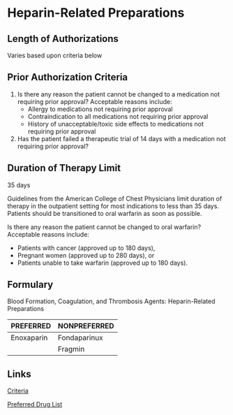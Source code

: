 # Heparin-Related Preparations

## Length of Authorizations

Varies based upon criteria below

## Prior Authorization Criteria

1.  Is there any reason the patient cannot be changed to a medication not requiring prior approval? Acceptable reasons include:
    -   Allergy to medications not requiring prior approval
    -   Contraindication to all medications not requiring prior approval
    -   History of unacceptable/toxic side effects to medications not requiring prior approval
2.  Has the patient failed a therapeutic trial of 14 days with a medication not requiring prior approval?

## Duration of Therapy Limit

35 days

Guidelines from the American College of Chest Physicians limit duration of therapy in the outpatient setting for most indications to less than 35 days. Patients should be transitioned to oral warfarin as soon as possible.

Is there any reason the patient cannot be changed to oral warfarin? Acceptable reasons include:

-   Patients with cancer (approved up to 180 days),
-   Pregnant women (approved up to 280 days), or
-   Patients unable to take warfarin (approved up to 180 days).

## Formulary

Blood Formation, Coagulation, and Thrombosis Agents: Heparin-Related Preparations

| PREFERRED  | NONPREFERRED |
|------------|--------------|
| Enoxaparin | Fondaparinux |
|            | Fragmin      |

## Links

[Criteria](https://pharmacy.medicaid.ohio.gov/sites/default/files/20220415_UPDL_Criteria_FINAL_.pdf#page=12)

[Preferred Drug List](https://pharmacy.medicaid.ohio.gov/sites/default/files/20220701_UPDL_FINAL.pdf#page=8)


